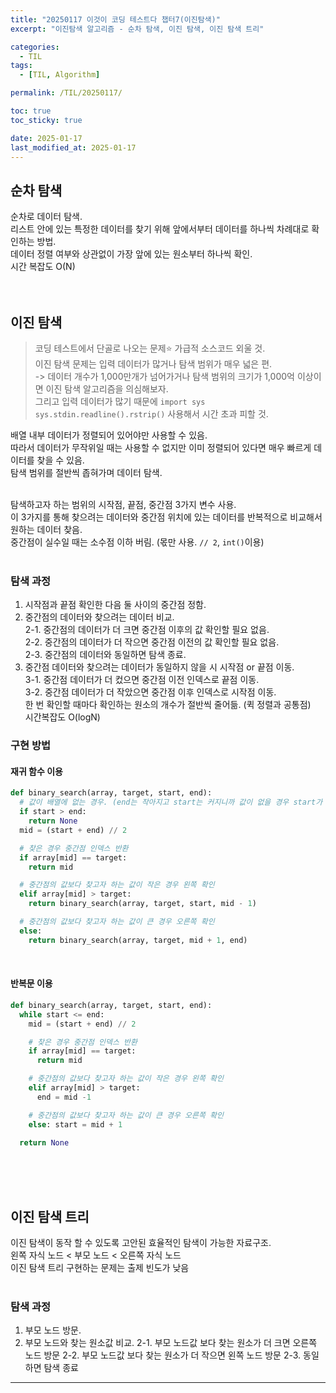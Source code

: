 ```yaml
---
title: "20250117 이것이 코딩 테스트다 챕터7(이진탐색)"
excerpt: "이진탐색 알고리즘 - 순차 탐색, 이진 탐색, 이진 탐색 트리"

categories:
  - TIL
tags:
  - [TIL, Algorithm]

permalink: /TIL/20250117/

toc: true
toc_sticky: true

date: 2025-01-17
last_modified_at: 2025-01-17
---
```


## 순차 탐색
순차로 데이터 탐색.<br>
리스트 안에 있는 특정한 데이터를 찾기 위해 앞에서부터 데이터를 하나씩 차례대로 확인하는 방법.<br>
데이터 정렬 여부와 상관없이 가장 앞에 있는 원소부터 하나씩 확인.<br>
시간 복잡도 O(N)<br><br><br>

## 이진 탐색
> 코딩 테스트에서 단골로 나오는 문제⭐️ 가급적 소스코드 외울 것.<br>
> 이진 탐색 문제는 입력 데이터가 많거나 탐색 범위가 매우 넓은 편.<br>
> -> 데이터 개수가 1,000만개가 넘어가거나 탐색 범위의 크기가 1,000억 이상이면 이진 탐색 알고리즘을 의심해보자.<br>
> 그리고 입력 데이터가 많기 때문에 ```import sys``` ```sys.stdin.readline().rstrip()``` 사용해서 시간 초과 피할 것.<br>

배열 내부 데이터가 정렬되어 있어야만 사용할 수 있음.<br>
따라서 데이터가 무작위일 때는 사용할 수 없지만 이미 정렬되어 있다면 매우 빠르게 데이터를 찾을 수 있음.<br>
탐색 범위를 절반씩 좁혀가며 데이터 탐색.<br><br>

탐색하고자 하는 범위의 시작점, 끝점, 중간점 3가지 변수 사용.<br>
이 3가지를 통해 찾으려는 데이터와 중간점 위치에 있는 데이터를 반복적으로 비교해서 원하는 데이터 찾음.<br>
중간점이 실수일 때는 소수점 이하 버림. (몫만 사용. ```// 2```, ```int()```이용)<br><br>

### 탐색 과정
1. 시작점과 끝점 확인한 다음 둘 사이의 중간점 정함.<br>
2. 중간점의 데이터와 찾으려는 데이터 비교.<br>
  2-1. 중간점의 데이터가 더 크면 중간점 이후의 값 확인할 필요 없음.<br>
  2-2. 중간점의 데이터가 더 작으면 중간점 이전의 값 확인할 필요 없음.<br>
  2-3. 중간점의 데이터와 동일하면 탐색 종료.<br>
3. 중간점 데이터와 찾으려는 데이터가 동일하지 않을 시 시작점 or 끝점 이동.<br>
  3-1. 중간점 데이터가 더 컸으면 중간점 이전 인덱스로 끝점 이동.<br>
  3-2. 중간점 데이터가 더 작았으면 중간점 이후 인덱스로 시작점 이동.<br>
한 번 확인할 때마다 확인하는 원소의 개수가 절반씩 줄어듦. (퀵 정렬과 공통점)<br>
시간복잡도 O(logN)<br>

### 구현 방법
#### 재귀 함수 이용
```python
def binary_search(array, target, start, end):
  # 값이 배열에 없는 경우. (end는 작아지고 start는 커지니까 값이 없을 경우 start가 end보다 커지는 순간이 옴.)
  if start > end:
    return None
  mid = (start + end) // 2

  # 찾은 경우 중간점 인덱스 반환
  if array[mid] == target:
    return mid

  # 중간점의 값보다 찾고자 하는 값이 작은 경우 왼쪽 확인
  elif array[mid] > target:
    return binary_search(array, target, start, mid - 1)

  # 중간점의 값보다 찾고자 하는 값이 큰 경우 오른쪽 확인
  else:
    return binary_search(array, target, mid + 1, end)
```
<br>

#### 반복문 이용
```python
def binary_search(array, target, start, end):
  while start <= end:
    mid = (start + end) // 2

    # 찾은 경우 중간점 인덱스 반환
    if array[mid] == target:
      return mid

    # 중간점의 값보다 찾고자 하는 값이 작은 경우 왼쪽 확인
    elif array[mid] > target:
      end = mid -1

    # 중간점의 값보다 찾고자 하는 값이 큰 경우 오른쪽 확인
    else: start = mid + 1

  return None
```
<br><br><br>

## 이진 탐색 트리
이진 탐색이 동작 할 수 있도록 고안된 효율적인 탐색이 가능한 자료구조.<br>
왼쪽 자식 노드 < 부모 노드 < 오른쪽 자식 노드 <br>
이진 탐색 트리 구현하는 문제는 출제 빈도가 낮음 <br><br>

### 탐색 과정
1. 부모 노드 방문.
2. 부모 노드와 찾는 원소값 비교.
   2-1. 부모 노드값 보다 찾는 원소가 더 크면 오른쪽 노드 방문
   2-2. 부모 노드값 보다 찾는 원소가 더 작으면 왼쪽 노드 방문
   2-3. 동일하면 탐색 종료



<hr>


